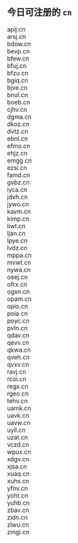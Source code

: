 
## 今日可注册的 `cn`
>
apij.cn   
arsj.cn   
bdow.cn   
bevp.cn   
bfew.cn   
bfuj.cn   
bfzu.cn   
bgiq.cn   
bjve.cn   
bnul.cn   
boeb.cn   
cjhv.cn   
dgma.cn   
dkoz.cn   
dvtz.cn   
ebnl.cn   
efmo.cn   
ehjz.cn   
emgg.cn   
ezsi.cn   
famd.cn   
gvbz.cn   
iyca.cn   
jdvh.cn   
jywo.cn   
kavm.cn   
kimp.cn   
liwt.cn   
ljan.cn   
lpye.cn   
lvdz.cn   
mppa.cn   
mvwt.cn   
nywa.cn   
oeej.cn   
ofrx.cn   
ogxn.cn   
opam.cn   
opio.cn   
poia.cn   
poyc.cn   
pvln.cn   
qdav.cn   
qevv.cn   
qkwa.cn   
qveh.cn   
qvxv.cn   
ravj.cn   
rcoi.cn   
regx.cn   
rgeo.cn   
tehv.cn   
uamk.cn   
uavk.cn   
uavw.cn   
uyil.cn   
uzat.cn   
vczd.cn   
wpux.cn   
xdgv.cn   
xjsa.cn   
xuaq.cn   
xuhs.cn   
yfnv.cn   
yoht.cn   
yuhb.cn   
zbav.cn   
zidn.cn   
zlwu.cn   
zmgi.cn   

